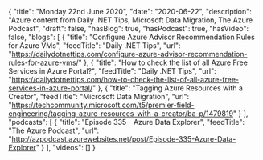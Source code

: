 {
  "title": "Monday 22nd June 2020",
  "date": "2020-06-22",
  "description": "Azure content from Daily .NET Tips, Microsoft Data Migration, The Azure Podcast",
  "draft": false,
  "hasBlog": true,
  "hasPodcast": true,
  "hasVideo": false,
  "blogs": [
    {
      "title": "Configure Azure Advisor Recommendation Rules for Azure VMs",
      "feedTitle": "Daily .NET Tips",
      "url": "https://dailydotnettips.com/configure-azure-advisor-recommendation-rules-for-azure-vms/"
    },
    {
      "title": "How to check the list of all Azure Free Services in Azure Portal?",
      "feedTitle": "Daily .NET Tips",
      "url": "https://dailydotnettips.com/how-to-check-the-list-of-all-azure-free-services-in-azure-portal/"
    },
    {
      "title": "Tagging Azure Resources with a Creator",
      "feedTitle": "Microsoft Data Migration",
      "url": "https://techcommunity.microsoft.com/t5/premier-field-engineering/tagging-azure-resources-with-a-creator/ba-p/1479819"
    }
  ],
  "podcasts": [
    {
      "title": "Episode 335 - Azure Data Explorer",
      "feedTitle": "The Azure Podcast",
      "url": "http://azpodcast.azurewebsites.net/post/Episode-335-Azure-Data-Explorer"
    }
  ],
  "videos": []
}